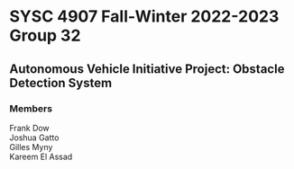 # SYSC 4907 Fall-Winter 2022-2023 Group 32
## Autonomous Vehicle Initiative Project: Obstacle Detection System

### Members
Frank Dow  
Joshua Gatto  
Gilles Myny  
Kareem El Assad  
